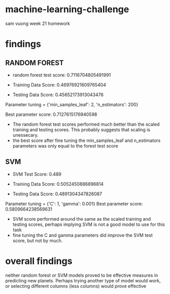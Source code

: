 # machine-learning-challenge

sam vuong week 21 homework

# findings

## RANDOM FOREST

- random forest test score: 0.7116704805491991

- Training Data Score: 0.46976921609765404

- Testing Data Score: 0.45652173913043476


Parameter tuning = {'min_samples_leaf': 2, 'n_estimators': 200}

Best parameter score: 0.7127615176940598

- The random forest test scores performed much better than the scaled training and testing scores. This probably suggests that scaling is unessecary.
- the best score after fine tuning the min_samples_leaf and n_estimators parameters was only equal to the forest test score


## SVM 
- SVM Test Score: 0.489

- Training Data Score: 0.5052450886896814

- Testing Data Score: 0.4891304347826087


Parameter tuning = {'C': 1, 'gamma': 0.001}
Best parameter score: 0.5809664238569631

- SVM score performed around the same as the scaled training and testing scores, perhaps implying SVM is not a good model to use for this task
- fine tuning the C and gamma parameters did improve the SVM test score, but not by much. 



# overall findings

neither random forest or SVM models proved to be effective measures in predicting new planets. Perhaps trying another type of model would work, or selecting different columns (less columns) would prove effective

